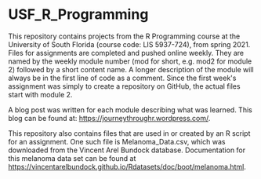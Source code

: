 # USF_R_Programming
This repository contains projects from the R Programming course at the University of South Florida (course code: LIS 5937-724), from spring 2021.  Files for assignments are completed and pushed online weekly.  They are named by the weekly module number (mod for short, e.g. mod2 for module 2) followed by a short content name.  A longer description of the module will always be in the first line of code as a comment.  Since the first week's assignment was simply to create a repository on GitHub, the actual files start with module 2.

A blog post was written for each module describing what was learned.  This blog can be found at: https://journeythroughr.wordpress.com/.

This repository also contains files that are used in or created by an R script for an assignment.  One such file is Melanoma_Data.csv, which was downloaded from the Vincent Arel Bundock database.  Documentation for this melanoma data set can be found at https://vincentarelbundock.github.io/Rdatasets/doc/boot/melanoma.html.
